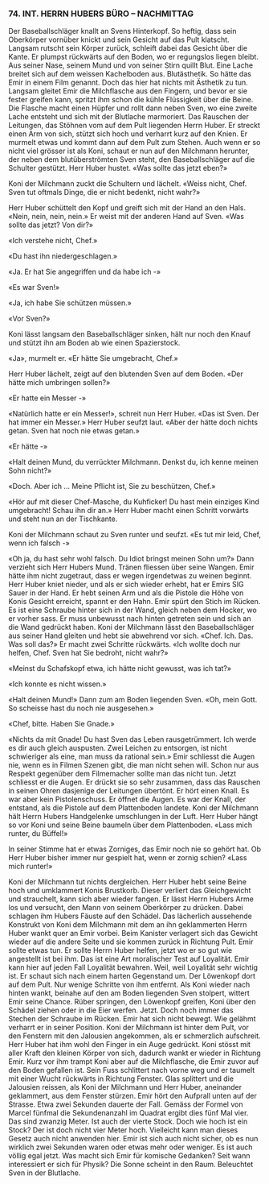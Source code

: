 ### 74. INT. HERRN HUBERS BÜRO – NACHMITTAG

Der Baseballschläger knallt an Svens Hinterkopf. So heftig, dass sein Oberkörper vornüber knickt und sein Gesicht auf das Pult klatscht. Langsam rutscht sein Körper zurück, schleift dabei das Gesicht über die Kante. Er plumpst rückwärts auf den Boden, wo er regungslos liegen bleibt. Aus seiner Nase, seinem Mund und von seiner Stirn quillt Blut. Eine Lache breitet sich auf dem weissen Kachelboden aus. Blutästhetik. So hätte das Emir in einem Film genannt. Doch das hier hat nichts mit Ästhetik zu tun. Langsam gleitet Emir die Milchflasche aus den Fingern, und bevor er sie fester greifen kann, spritzt ihm schon die kühle Flüssigkeit über die Beine. Die Flasche macht einen Hüpfer und rollt dann neben Sven, wo eine zweite Lache entsteht und sich mit der Blutlache marmoriert. Das Rauschen der Leitungen, das Stöhnen vom auf dem Pult liegenden Herrn Huber. Er streckt einen Arm von sich, stützt sich hoch und verharrt kurz auf den Knien. Er murmelt etwas und kommt dann auf dem Pult zum Stehen. Auch wenn er so nicht viel grösser ist als Koni, schaut er nun auf den Milchmann herunter, der neben dem blutüberströmten Sven steht, den Baseballschläger auf die Schulter gestützt. Herr Huber hustet. «Was sollte das jetzt eben?»

Koni der Milchmann zuckt die Schultern und lächelt. «Weiss nicht, Chef. Sven tut oftmals Dinge, die er nicht bedenkt, nicht wahr?» 

Herr Huber schüttelt den Kopf und greift sich mit der Hand an den Hals. «Nein, nein, nein, nein.» Er weist mit der anderen Hand auf Sven. «Was sollte das jetzt? Von dir?»

«Ich verstehe nicht, Chef.»

«Du hast ihn niedergeschlagen.»

«Ja. Er hat Sie angegriffen und da habe ich -»

«Es war Sven!»

«Ja, ich habe Sie schützen müssen.»

«Vor Sven?»

Koni lässt langsam den Baseballschläger sinken, hält nur noch den Knauf und stützt ihn am Boden ab wie einen Spazierstock.

«Ja», murmelt er. «Er hätte Sie umgebracht, Chef.»

Herr Huber lächelt, zeigt auf den blutenden Sven auf dem Boden. «Der hätte mich umbringen sollen?»

«Er hatte ein Messer -»

«Natürlich hatte er ein Messer!», schreit nun Herr Huber. «Das ist Sven. Der hat immer ein Messer.» Herr Huber seufzt laut. «Aber der hätte doch nichts getan. Sven hat noch nie etwas getan.»

«Er hätte -»

«Halt deinen Mund, du verrückter Milchmann. Denkst du, ich kenne meinen Sohn nicht?»

«Doch. Aber ich ... Meine Pflicht ist, Sie zu beschützen, Chef.»

«Hör auf mit dieser Chef-Masche, du Kuhficker! Du hast mein einziges Kind umgebracht! Schau ihn dir an.» Herr Huber macht einen Schritt vorwärts und steht nun an der Tischkante. 

Koni der Milchmann schaut zu Sven runter und seufzt. «Es tut mir leid, Chef, wenn ich falsch -»

«Oh ja, du hast sehr wohl falsch. Du Idiot bringst meinen Sohn um?» Dann verzieht sich Herr Hubers Mund. Tränen fliessen über seine Wangen. Emir hätte ihm nicht zugetraut, dass er wegen irgendetwas zu weinen beginnt. Herr Huber kniet nieder, und als er sich wieder erhebt, hat er Emirs SIG Sauer in der Hand. Er hebt seinen Arm und als die Pistole die Höhe von Konis Gesicht erreicht, spannt er den Hahn. Emir spürt den Stich im Rücken. Es ist eine Schraube hinter sich in der Wand, gleich neben dem Hocker, wo er vorher sass. Er muss unbewusst nach hinten getreten sein und sich an die Wand gedrückt haben. Koni der Milchmann lässt den Baseballschläger aus seiner Hand gleiten und hebt sie abwehrend vor sich. «Chef. Ich. Das. Was soll das?» Er macht zwei Schritte rückwärts. «Ich wollte doch nur helfen, Chef. Sven hat Sie bedroht, nicht wahr?»

«Meinst du Schafskopf etwa, ich hätte nicht gewusst, was ich tat?»

«Ich konnte es nicht wissen.»

«Halt deinen Mund!» Dann zum am Boden liegenden Sven. «Oh, mein Gott. So scheisse hast du noch nie ausgesehen.»

«Chef, bitte. Haben Sie Gnade.»

«Nichts da mit Gnade! Du hast Sven das Leben rausgetrümmert. Ich werde es dir auch gleich auspusten. Zwei Leichen zu entsorgen, ist nicht schwieriger als eine, man muss da rational sein.» Emir schliesst die Augen nie, wenn es in Filmen Szenen gibt, die man nicht sehen will. Schon nur aus Respekt gegenüber dem Filmemacher sollte man das nicht tun. Jetzt schliesst er die Augen. Er drückt sie so sehr zusammen, dass das Rauschen in seinen Ohren dasjenige der Leitungen übertönt. Er hört einen Knall. Es war aber kein Pistolenschuss. Er öffnet die Augen. Es war der Knall, der entstand, als die Pistole auf dem Plattenboden landete. Koni der Milchmann hält Herrn Hubers Handgelenke umschlungen in der Luft. Herr Huber hängt so vor Koni und seine Beine baumeln über dem Plattenboden. «Lass mich runter, du Büffel!»

In seiner Stimme hat er etwas Zorniges, das Emir noch nie so gehört hat. Ob Herr Huber bisher immer nur gespielt hat, wenn er zornig schien? «Lass mich runter!»

Koni der Milchmann tut nichts dergleichen. Herr Huber hebt seine Beine hoch und umklammert Konis Brustkorb. Dieser verliert das Gleichgewicht und strauchelt, kann sich aber wieder fangen. Er lässt Herrn Hubers Arme los und versucht, den Mann von seinem Oberkörper zu drücken. Dabei schlagen ihm Hubers Fäuste auf den Schädel. Das lächerlich aussehende Konstrukt von Koni dem Milchmann mit dem an ihn geklammerten Herrn Huber wankt quer an Emir vorbei. Beim Kanister verlagert sich das Gewicht wieder auf die andere Seite und sie kommen zurück in Richtung Pult. Emir sollte etwas tun. Er sollte Herrn Huber helfen, jetzt wo er so gut wie angestellt ist bei ihm. Das ist eine Art moralischer Test auf Loyalität. Emir kann hier auf jeden Fall Loyalität bewahren. Weil, weil Loyalität sehr wichtig ist. Er schaut sich nach einem harten Gegenstand um. Der Löwenkopf dort auf dem Pult. Nur wenige Schritte von ihm entfernt. Als Koni wieder nach hinten wankt, beinahe auf den am Boden liegenden Sven stolpert, wittert Emir seine Chance. Rüber springen, den Löwenkopf greifen, Koni über den Schädel ziehen oder in die Eier werfen. Jetzt. Doch noch immer das Stechen der Schraube im Rücken. Emir hat sich nicht bewegt. Wie gelähmt verharrt er in seiner Position. Koni der Milchmann ist hinter dem Pult, vor den Fenstern mit den Jalousien angekommen, als er schmerzlich aufschreit. Herr Huber hat ihm wohl den Finger in ein Auge gedrückt. Koni stösst mit aller Kraft den kleinen Körper von sich, dadurch wankt er wieder in Richtung Emir. Kurz vor ihm trampt Koni aber auf die Milchflasche, die Emir zuvor auf den Boden gefallen ist. Sein Fuss schlittert nach vorne weg und er taumelt mit einer Wucht rückwärts in Richtung Fenster. Glas splittert und die Jalousien reissen, als Koni der Milchmann und Herr Huber, aneinander geklammert, aus dem Fenster stürzen. Emir hört den Aufprall unten auf der Strasse. Etwa zwei Sekunden dauerte der Fall. Gemäss der Formel von Marcel fünfmal die Sekundenanzahl im Quadrat ergibt dies fünf Mal vier. Das sind zwanzig Meter. Ist auch der vierte Stock. Doch wie hoch ist ein Stock? Der ist doch nicht vier Meter hoch. Vielleicht kann man dieses Gesetz auch nicht anwenden hier. Emir ist sich auch nicht sicher, ob es nun wirklich zwei Sekunden waren oder etwas mehr oder weniger. Es ist auch völlig egal jetzt. Was macht sich Emir für komische Gedanken? Seit wann interessiert er sich für Physik? Die Sonne scheint in den Raum. Beleuchtet Sven in der Blutlache.